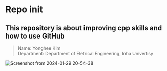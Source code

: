 # Repo init
## This repository is about improving cpp skills and how to use GitHub
> Name: Yonghee Kim \
Department: Department of Eletrical Engineering, Inha Univertisy 


![Screenshot from 2024-01-29 20-54-38](https://github.com/user-attachments/assets/843ec5bf-e3f8-4cd0-aca3-04f1fcc47b99)

